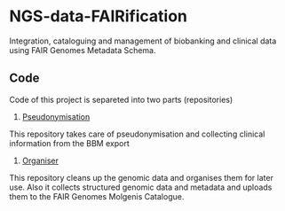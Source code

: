 # NGS-data-FAIRification
Integration, cataloguing and management of biobanking and clinical data using FAIR Genomes Metadata Schema.

## Code

Code of this project is separeted into two parts (repositories)
1. [Pseudonymisation](https://github.com/BBMRI-cz/data-catalogue-pseudonymisation)

This repository takes care of pseudonymisation and collecting clinical information from the BBM export
1. [Organiser](https://github.com/BBMRI-cz/data-catalogue-organiser)
 
This repository cleans up the genomic data and organises them for later use. Also it collects structured genomic data and metadata and uploads them to the FAIR Genomes Molgenis Catalogue.
